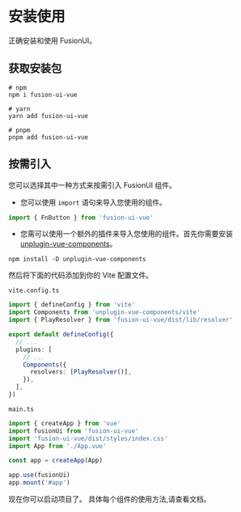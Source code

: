# 安装使用

正确安装和使用 FusionUI。

## 获取安装包

```shell
# npm
npm i fusion-ui-vue

# yarn
yarn add fusion-ui-vue

# pnpm
pnpm add fusion-ui-vue
```

## 按需引入

您可以选择其中一种方式来按需引入 FusionUI 组件。

* 您可以使用 `import` 语句来导入您使用的组件。


```ts
import { FnButton } from 'fusion-ui-vue'
```


* 您需可以使用一个额外的插件来导入您使用的组件。首先你需要安装 [unplugin-vue-components](https://www.npmjs.com/package/unplugin-vue-components)。

```shell
npm install -D unplugin-vue-components
```

然后将下面的代码添加到你的 Vite 配置文件。

```vite.config.ts```
```ts
import { defineConfig } from 'vite'
import Components from 'unplugin-vue-components/vite'
import { PlayResolver } from 'fusion-ui-vue/dist/lib/resolver'

export default defineConfig({
  // ...
  plugins: [
    // ...
    Components({
      resolvers: [PlayResolver()],
    }),
  ],
})
```

```main.ts```
  
  ```ts
import { createApp } from 'vue'
import fusionUi from 'fusion-ui-vue'
import 'fusion-ui-vue/dist/styles/index.css'
import App from './App.vue'

const app = createApp(App)

app.use(fusionUi)
app.mount('#app')
```
现在你可以启动项目了。 具体每个组件的使用方法,请查看文档。

